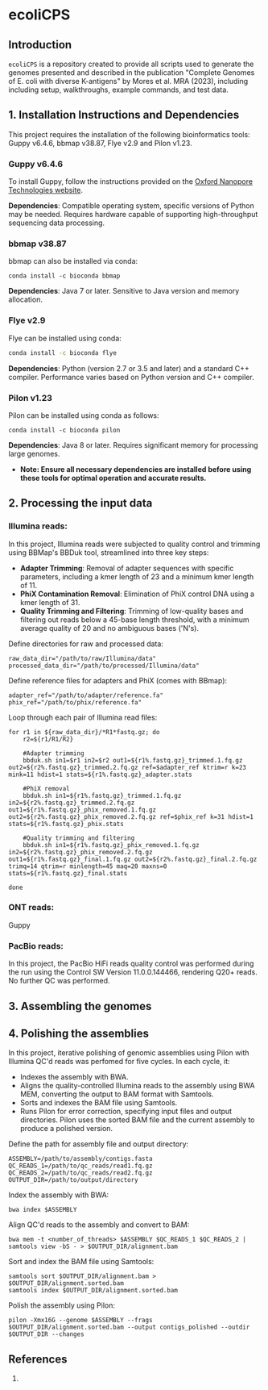 # ecoliCPS

## Introduction

`ecoliCPS` is a repository created to provide all scripts used to generate the genomes presented and described in the publication "Complete Genomes of E. coli with diverse K-antigens" by Mores et al. MRA (2023), including including setup, walkthroughs, example commands, and test data.


## 1. Installation Instructions and Dependencies
This project requires the installation of the following bioinformatics tools: Guppy v6.4.6, bbmap v38.87, Flye v2.9 and Pilon v1.23.

### Guppy v6.4.6
To install Guppy, follow the instructions provided on the [Oxford Nanopore Technologies website](https://nanoporetech.com). 

**Dependencies**: Compatible operating system, specific versions of Python may be needed. Requires hardware capable of supporting high-throughput sequencing data processing.

### bbmap v38.87
bbmap can also be installed via conda:
```
conda install -c bioconda bbmap
```
**Dependencies**: Java 7 or later. Sensitive to Java version and memory allocation.

### Flye v2.9
Flye can be installed using conda:
```bash
conda install -c bioconda flye
```
**Dependencies**: Python (version 2.7 or 3.5 and later) and a standard C++ compiler. Performance varies based on Python version and C++ compiler.

### Pilon v1.23
Pilon can be installed using conda as follows:
```
conda install -c bioconda pilon
```
**Dependencies**: Java 8 or later. Requires significant memory for processing large genomes.


* **Note: Ensure all necessary dependencies are installed before using these tools for optimal operation and accurate results.**



## 2. Processing the input data

### Illumina reads: 
In this project, Illumina reads were subjected to quality control and trimming using BBMap's BBDuk tool, streamlined into three key steps:

* **Adapter Trimming**: Removal of adapter sequences with specific parameters, including a kmer length of 23 and a minimum kmer length of 11.
* **PhiX Contamination Removal**: Elimination of PhiX control DNA using a kmer length of 31.
* **Quality Trimming and Filtering**: Trimming of low-quality bases and filtering out reads below a 45-base length threshold, with a minimum average quality of 20 and no ambiguous bases ('N's).

Define directories for raw and processed data: 
```
raw_data_dir="/path/to/raw/Illumina/data"
processed_data_dir="/path/to/processed/Illumina/data"
```
Define reference files for adapters and PhiX (comes with BBmap):
```
adapter_ref="/path/to/adapter/reference.fa"
phix_ref="/path/to/phix/reference.fa"
```
Loop through each pair of Illumina read files:
```
for r1 in ${raw_data_dir}/*R1*fastq.gz; do
    r2=${r1/R1/R2}

    #Adapter trimming
    bbduk.sh in1=$r1 in2=$r2 out1=${r1%.fastq.gz}_trimmed.1.fq.gz out2=${r2%.fastq.gz}_trimmed.2.fq.gz ref=$adapter_ref ktrim=r k=23 mink=11 hdist=1 stats=${r1%.fastq.gz}_adapter.stats

    #PhiX removal
    bbduk.sh in1=${r1%.fastq.gz}_trimmed.1.fq.gz in2=${r2%.fastq.gz}_trimmed.2.fq.gz out1=${r1%.fastq.gz}_phix_removed.1.fq.gz out2=${r2%.fastq.gz}_phix_removed.2.fq.gz ref=$phix_ref k=31 hdist=1 stats=${r1%.fastq.gz}_phix.stats

    #Quality trimming and filtering
    bbduk.sh in1=${r1%.fastq.gz}_phix_removed.1.fq.gz in2=${r2%.fastq.gz}_phix_removed.2.fq.gz out1=${r1%.fastq.gz}_final.1.fq.gz out2=${r2%.fastq.gz}_final.2.fq.gz trimq=14 qtrim=r minlength=45 maq=20 maxns=0 stats=${r1%.fastq.gz}_final.stats

done
```

### ONT reads: 
Guppy


### PacBio reads: 
In this project, the PacBio HiFi reads quality control was performed during the run using the Control SW Version 11.0.0.144466, rendering Q20+ reads. No further QC was performed.


## 3. Assembling the genomes

## 4. Polishing the assemblies
In this project, iterative polishing of genomic assemblies using Pilon with Illumina QC'd reads was perfomed for five cycles. In each cycle, it:
* Indexes the assembly with BWA.
* Aligns the quality-controlled Illumina reads to the assembly using BWA MEM, converting the output to BAM format with Samtools.
* Sorts and indexes the BAM file using Samtools.
* Runs Pilon for error correction, specifying input files and output directories. Pilon uses the sorted BAM file and the current assembly to produce a polished version.


Define the path for assembly file and output directory:
```
ASSEMBLY=/path/to/assembly/contigs.fasta
QC_READS_1=/path/to/qc_reads/read1.fq.gz
QC_READS_2=/path/to/qc_reads/read2.fq.gz
OUTPUT_DIR=/path/to/output/directory
```
Index the assembly with BWA:
```
bwa index $ASSEMBLY
```
Align QC'd reads to the assembly and convert to BAM:
```
bwa mem -t <number_of_threads> $ASSEMBLY $QC_READS_1 $QC_READS_2 | samtools view -bS - > $OUTPUT_DIR/alignment.bam
```
Sort and index the BAM file using Samtools:
```
samtools sort $OUTPUT_DIR/alignment.bam > $OUTPUT_DIR/alignment.sorted.bam
samtools index $OUTPUT_DIR/alignment.sorted.bam
```
Polish the assembly using Pilon:
```
pilon -Xmx16G --genome $ASSEMBLY --frags $OUTPUT_DIR/alignment.sorted.bam --output contigs_polished --outdir $OUTPUT_DIR --changes
```


## References

1.

